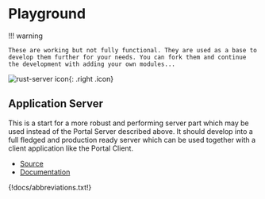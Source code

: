 # Playground

!!! warning

    These are working but not fully functional. They are used as a base to develop them further for your needs. You can fork them and continue the development with adding your own modules...

![rust-server icon](https://assets.gitlab-static.net/uploads/-/system/project/avatar/7603385/rust-logo-mozilla.jpg){: .right .icon}

## Application Server

This is a start for a more robust and performing server part which may be used instead of the Portal Server described above. It should develop into a full fledged and production ready server which can be used together with a client application like the Portal Client.

-   [Source](https://gitlab.com/alinex/rust-server)
-   [Documentation](https://alinex.gitlab.io/rust-server)

{!docs/abbreviations.txt!}
